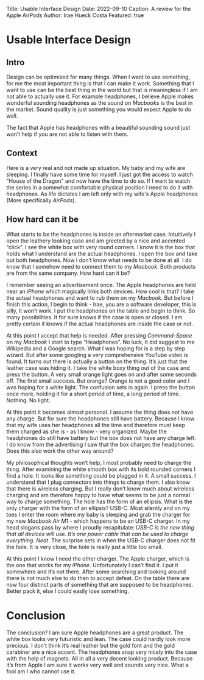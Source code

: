 Title: Usable Interface Design
Date: 2022-09-10 
Caption: A review for the Apple AirPods
Author: Irae Hueck Costa
Featured: true


# Usable Interface Design



## Intro
Design can be optimized for many things. When I want to use something, for me
the most important thing is that I can make it work. Something that I want to
use can be the best thing in the world but that is meaningless if I am not able
to actually use it. For example headphones, I believe Apple makes wonderful
sounding headphones as the sound on *Macbook*s is the best in the market. Sound
quality is just something you would expect Apple to do well.


The fact that Apple has headphones with a beautiful sounding sound just
won’t help if you are not able to listen with them.

## Context
Here is a very real and not made up situation. My baby and my wife are
sleeping. I finally have some time for myself. I just got the access to watch
"House of the Dragon" and now have the time to do so. If I want to watch the
series in a somewhat comfortable physical position I need to do it with
headphones. As life dictates I am left only with my wife's Apple headphones
(More specifically *AirPods*).


## How hard can it be

What starts to be the headphones is inside an aftermarket case. Intuitively I open the leathery
looking case and am greeted by a nice and accented “click”. I see the white box
with very round corners. I know it is the box that holds what I
understand are the actual headphones. I open the box and take out both
headphones. Now I don’t know what needs to be done at all. I do know that I
somehow need to connect them to my *Macbook*. Both products are from the same
company. How hard can it be?

I remember seeing an advertisement once. The Apple headphones are held near an
*iPhone* which magically links both devices. How cool is that? I take the actual
headphones and want to rub them on my *Macbook*. But before I finish this action,
I begin to think - Irae, you are a software developer, this is silly, it won’t
work. I put the headphones on the table and begin to think. So many
possibilities. It for sure knows if the case is open or closed. I am pretty
certain it knows if the actual headphones are inside the case or not. 

At this point I accept that help is needed. After pressing *Command-Space* on my
*Macbook* I start to type “Headphones”. No luck, it did suggest to me Wikipedia
and a Google search. What I was hoping for is a step by step wizard. But after
some googling a very comprehensive YouTube video is found. It turns out there
is actually a button on the thing. It’s just that the leather case was hiding
it. I take the white boxy thing out of the case and press the button. A very
small orange light goes on and after some seconds off. The first small
success. But orange? Orange is not a good color and I was hoping for a white
light. The confusion sets in again. I press the button once more, holding it for a
short period of time, a long period of time. Nothing. No light.

At this point it becomes almost personal. I assume the thing does not have any
charge. But for sure the headphones still have battery. Because I know that my
wife uses her headphones all the time and therefore must keep them charged as
she is - as I know - very organized. Maybe the headphones do still have battery but
the box does not have any charge left. I do know from the advertising I saw that
the box charges the headphones. Does this also work the other way around?

My philosophical thoughts won’t help, I most probably need to charge the thing.
After examining the white smooth box with its bold rounded corners I find a
hole. It looks like something could be plugged in it. A small success. I
understand that I plug connectors into things to charge them. I also know that
there is wireless charging. But I really don’t know much about wireless
charging and am therefore happy to have what seems to be just a normal way to
charge something. The hole has the form of an ellipsis. What is the only
charger with the form of an ellipsis? USB-C. Most silently and on my toes I
enter the room where my baby is sleeping and grab the charger for my new
*Macbook Air M1* - which happens to be an USB-C charger. In my head slogans pass by
where I proudly recapitulate: *USB-C is the new thing that all devices will
use. It’s one power cable that can be used to charge everything. Neat*.
The surprise sets in when the USB-C charger does not fit the hole. It is very
close, the hole is really just a little too small.


At this point I know I need the other charger. The Apple charger, which is the
one that works for my *iPhone*. Unfortunately I can’t find it. I put it
somewhere and it’s not there. After some searching and looking around there is
not much else to do then to accept defeat. On the table there are now four
distinct parts of something that are
supposed to be headphones. Better pack it, else I could easily lose something.


# Conclusion

The conclusion? I am sure Apple headphones are a great product. The white box
looks very futuristic and lean. The case could hardly look more precious. I
don’t think it’s real leather but the gold font and the gold carabiner are a
nice accent. The headphones snap very nicely into the case with the help of
magnets. All in all a very decent looking product. Because it’s from Apple I am
sure it works very well and sounds very nice. What a fool am I who cannot use
it.



